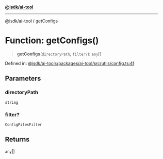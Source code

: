 [**@isdk/ai-tool**](../README.md)

***

[@isdk/ai-tool](../globals.md) / getConfigs

# Function: getConfigs()

> **getConfigs**(`directoryPath`, `filter?`): `any`[]

Defined in: [@isdk/ai-tools/packages/ai-tool/src/utils/config.ts:41](https://github.com/isdk/ai-tool.js/blob/fb1809b53cc75a30928176c26910792b6b8a96e1/src/utils/config.ts#L41)

## Parameters

### directoryPath

`string`

### filter?

`ConfigFilesFilter`

## Returns

`any`[]
